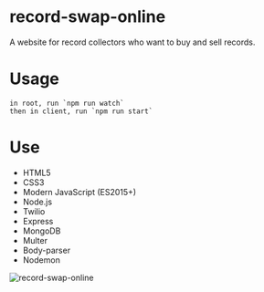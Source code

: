 # record-swap-online

A website for record collectors who want to buy and sell records.

# Usage

```
in root, run `npm run watch`
then in client, run `npm run start`
```

# Use

- HTML5
- CSS3
- Modern JavaScript (ES2015+)
- Node.js
- Twilio
- Express
- MongoDB
- Multer
- Body-parser
- Nodemon

![record-swap-online](https://user-images.githubusercontent.com/27325328/33044558-2d6e0298-cdfe-11e7-986e-d11388ccd1d7.gif)
